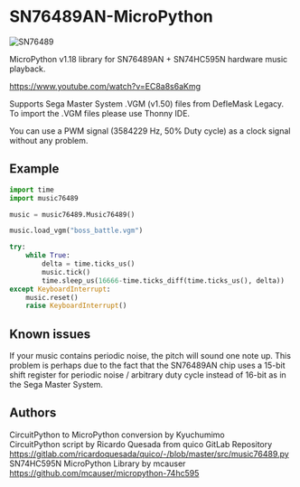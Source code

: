 # SN76489AN-MicroPython  
![SN76489](https://user-images.githubusercontent.com/74131798/161361685-fed18ff8-11bb-4ed5-ac87-17ea40177120.png)

MicroPython v1.18 library for SN76489AN + SN74HC595N hardware music playback.

https://www.youtube.com/watch?v=EC8a8s6aKmg

Supports Sega Master System .VGM (v1.50) files from DefleMask Legacy.
To import the .VGM files please use Thonny IDE.

You can use a PWM signal (3584229 Hz, 50% Duty cycle) as a clock signal without any problem.

## Example
```py
import time
import music76489

music = music76489.Music76489()

music.load_vgm("boss_battle.vgm")

try:
    while True:
        delta = time.ticks_us()
        music.tick()
        time.sleep_us(16666-time.ticks_diff(time.ticks_us(), delta))
except KeyboardInterrupt:
    music.reset()
    raise KeyboardInterrupt()
```

## Known issues
If your music contains periodic noise, the pitch will sound one note up.
This problem is perhaps due to the fact that the SN76489AN chip uses a 15-bit shift register for periodic noise / arbitrary duty cycle instead of 16-bit as in the Sega Master System.

## Authors  
CircuitPython to MicroPython conversion by Kyuchumimo  
CircuitPython script by Ricardo Quesada from quico GitLab Repository  
https://gitlab.com/ricardoquesada/quico/-/blob/master/src/music76489.py  
SN74HC595N MicroPython Library by mcauser  
https://github.com/mcauser/micropython-74hc595
